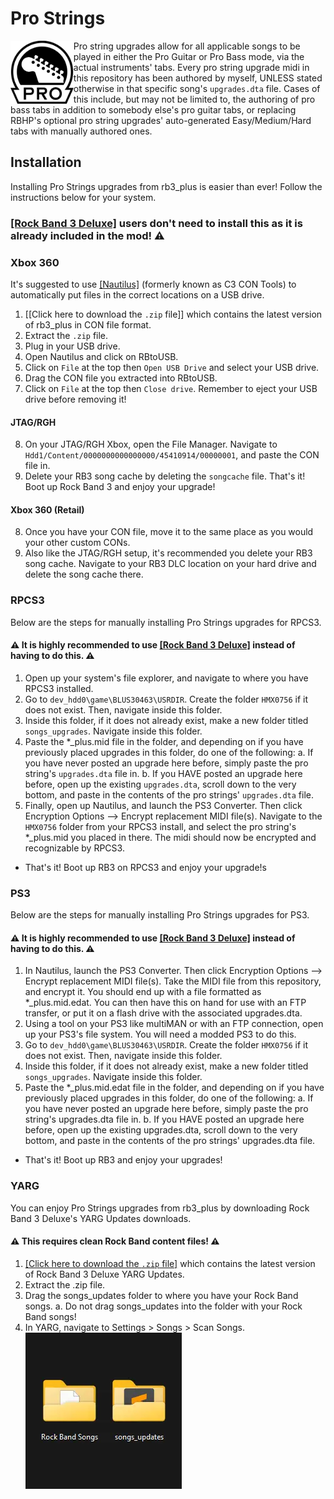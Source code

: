 # Pro Strings
<img src="../dependencies/progtr.png" width="20%" height="20%" align="left"> Pro string upgrades allow for all applicable songs to be played in either the Pro Guitar or Pro Bass mode, via the actual instruments' tabs. Every pro string upgrade midi in this repository has been authored by myself, UNLESS stated otherwise in that specific song's `upgrades.dta` file. Cases of this include, but may not be limited to, the authoring of pro bass tabs in addition to somebody else's pro guitar tabs, or replacing RBHP's optional pro string upgrades' auto-generated Easy/Medium/Hard tabs with manually authored ones.

## Installation
Installing Pro Strings upgrades from rb3_plus is easier than ever! Follow the instructions below for your system.

### [[Rock Band 3 Deluxe]](https://rb3dx.milohax.org/install) users don't need to install this as it is already included in the mod! ⚠️</span>

### Xbox 360
It's suggested to use [[Nautilus]](https://nemosnautilus.com/nautilus/) (formerly known as C3 CON Tools) to automatically put files in the correct locations on a USB drive.
1. [[Click here to download the `.zip` file]] which contains the latest version of rb3_plus in CON file format.
2. Extract the `.zip` file.
3. Plug in your USB drive.
4. Open Nautilus and click on RBtoUSB.
5. Click on `File` at the top then `Open USB Drive` and select your USB drive.
6. Drag the CON file you extracted into RBtoUSB.
7. Click on `File` at the top then `Close drive`. Remember to eject your USB drive before removing it!
#### JTAG/RGH
8. On your JTAG/RGH Xbox, open the File Manager. Navigate to ```Hdd1/Content/0000000000000000/45410914/00000001```, and paste the CON file in.
9. Delete your RB3 song cache by deleting the ```songcache``` file.
That's it! Boot up Rock Band 3 and enjoy your upgrade!

#### Xbox 360 (Retail)
8. Once you have your CON file, move it to the same place as you would your other custom CONs.
9. Also like the JTAG/RGH setup, it's recommended you delete your RB3 song cache. Navigate to your RB3 DLC location on your hard drive and delete the song cache there.

### RPCS3
Below are the steps for manually installing Pro Strings upgrades for RPCS3.

#### ⚠️ It is highly recommended to use [[Rock Band 3 Deluxe]](https://rb3dx.milohax.org/install) instead of having to do this. ⚠️

1. Open up your system's file explorer, and navigate to where you have RPCS3 installed. 
2. Go to ```dev_hdd0\game\BLUS30463\USRDIR```. Create the folder ```HMX0756``` if it does not exist. Then, navigate inside this folder.
3. Inside this folder, if it does not already exist, make a new folder titled ```songs_upgrades```. Navigate inside this folder.
4. Paste the *_plus.mid file in the folder, and depending on if you have previously placed upgrades in this folder, do one of the following:
  a. If you have never posted an upgrade here before, simply paste the pro string's `upgrades.dta` file in.
  b. If you HAVE posted an upgrade here before, open up the existing `upgrades.dta`, scroll down to the very bottom, and paste in the contents of the pro strings' `upgrades.dta` file.
5. Finally, open up Nautilus, and launch the PS3 Converter. Then click Encryption Options --> Encrypt replacement MIDI file(s). Navigate to the ```HMX0756``` folder from your RPCS3 install, and select the pro string's *_plus.mid you placed in there. The midi should now be encrypted and recognizable by RPCS3.
- That's it! Boot up RB3 on RPCS3 and enjoy your upgrade!s

### PS3
Below are the steps for manually installing Pro Strings upgrades for PS3.
#### ⚠️ It is highly recommended to use [[Rock Band 3 Deluxe]](https://rb3dx.milohax.org/install) instead of having to do this. ⚠️

1. In Nautilus, launch the PS3 Converter. Then click Encryption Options --> Encrypt replacement MIDI file(s). Take the MIDI file from this repository, and encrypt it. You should end up with a file formatted as *_plus.mid.edat. You can then have this on hand for use with an FTP transfer, or put it on a flash drive with the associated upgrades.dta.
2. Using a tool on your PS3 like multiMAN or with an FTP connection, open up your PS3's file system. You will need a modded PS3 to do this.
3. Go to ```dev_hdd0\game\BLUS30463\USRDIR```. Create the folder ```HMX0756``` if it does not exist. Then, navigate inside this folder.
4. Inside this folder, if it does not already exist, make a new folder titled ```songs_upgrades```. Navigate inside this folder.
5. Paste the *_plus.mid.edat file in the folder, and depending on if you have previously placed upgrades in this folder, do one of the following:
  a. If you have never posted an upgrade here before, simply paste the pro string's upgrades.dta file in.
  b. If you HAVE posted an upgrade here before, open up the existing upgrades.dta, scroll down to the very bottom, and paste in the contents of the pro strings' upgrades.dta file.
- That's it! Boot up RB3 and enjoy your upgrades!

### YARG
You can enjoy Pro Strings upgrades from rb3_plus by downloading Rock Band 3 Deluxe's YARG Updates downloads.

#### ⚠️ This requires clean Rock Band content files! ⚠️

1. [[Click here to download the `.zip` file]](https://nightly.link/hmxmilohax/rock-band-3-deluxe/workflows/build/develop/RB3DX-YARG-Updates.zip) which contains the latest version of Rock Band 3 Deluxe YARG Updates.
2. Extract the .zip file.
3. Drag the songs_updates folder to where you have your Rock Band songs.
  a. Do not drag songs_updates into the folder with your Rock Band songs!
4. In YARG, navigate to Settings > Songs > Scan Songs.
![example_YARG_folder](../dependencies/example_YARG_folder.webp?raw=true "Example YARG folder")


